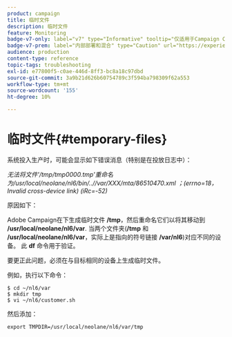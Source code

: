 ```yaml
---
product: campaign
title: 临时文件
description: 临时文件
feature: Monitoring
badge-v7-only: label="v7" type="Informative" tooltip="仅适用于Campaign Classicv7"
badge-v7-prem: label="内部部署和混合" type="Caution" url="https://experienceleague.adobe.com/docs/campaign-classic/using/installing-campaign-classic/architecture-and-hosting-models/hosting-models-lp/hosting-models.html?lang=zh-Hans" tooltip="仅适用于内部部署和混合部署"
audience: production
content-type: reference
topic-tags: troubleshooting
exl-id: e77800f5-c0ae-446d-8ff3-bc8a18c97dbd
source-git-commit: 3a9b21d626b60754789c3f594ba798309f62a553
workflow-type: tm+mt
source-wordcount: '155'
ht-degree: 10%

---
```


# 临时文件{#temporary-files}



系统投入生产时，可能会显示如下错误消息（特别是在投放日志中）：

*无法将文件&#39;/tmp/tmp0000.tmp&#39;重命名为/usr/local/neolane/nl6/bin/..//var/XXX/mta/86510470.xml ；(errno=18， Invalid cross-device link) (iRc=-52)*

原因如下：

Adobe Campaign在下生成临时文件 **/tmp**，然后重命名它们以将其移动到 **/usr/local/neolane/nl6/var**. 当两个文件夹(**/tmp** 和 **/usr/local/neolane/nl6/var**，实际上是指向的符号链接 **/var/nl6**)对应不同的设备。 此 **df** 命令用于验证。

要更正此问题，必须在与目标相同的设备上生成临时文件。

例如，执行以下命令：

```
$ cd ~/nl6/var
$ mkdir tmp
$ vi ~/nl6/customer.sh
```

然后添加：

```
export TMPDIR=/usr/local/neolane/nl6/var/tmp 
```
